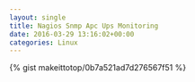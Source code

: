 ```yaml
---
layout: single                                                                                                              
title: Nagios Snmp Apc Ups Monitoring                                                                                                                       
date: 2016-03-29 13:16:02+00:00                                                                                                                        
categories: Linux                                                                                                                
---                                                                                                                              
```


{% gist makeittotop/0b7a521ad7d276567f51 %}                                                                                                           

